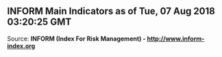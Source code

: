 ## INFORM Main Indicators as of Tue, 07 Aug 2018 03:20:25 GMT

Source: **INFORM (Index For Risk Management) - http://www.inform-index.org**